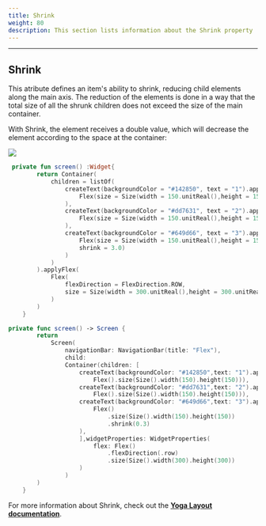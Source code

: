 ```yaml
---
title: Shrink
weight: 80
description: This section lists information about the Shrink property
---
```


---

## Shrink

This atribute defines an item's ability to shrink, reducing child elements along the main axis. The reduction of the elements is done in a way that the total size of all the shrunk children does not exceed the size of the main container. 

With Shrink, the element receives a double value, which will decrease the element according to the space at the container:

![](https://lh5.googleusercontent.com/30mBYNqNtZf0Lp1Zw4dr8dkZW5PsOtxqHtqkgbPLZNbU6g8xFs0QmGh5ip66WlU5cHSqtdBWduGuwrLGyGp2uYkkAw6GLXpaf-ZRNORNJywill9WCTZIlRAva9_s5G30MJCh-rOS)




```kotlin
 private fun screen() :Widget{
        return Container(
            children = listOf(
                createText(backgroundColor = "#142850", text = "1").applyFlex(
                    Flex(size = Size(width = 150.unitReal(),height = 150.unitReal()))
                ),
                createText(backgroundColor = "#dd7631", text = "2").applyFlex(
                    Flex(size = Size(width = 150.unitReal(),height = 150.unitReal()))
                ),
                createText(backgroundColor = "#649d66", text = "3").applyFlex(
                    Flex(size = Size(width = 150.unitReal(),height = 150.unitReal()),
                    shrink = 3.0)
                )
            )
        ).applyFlex(
            Flex(
                flexDirection = FlexDirection.ROW,
                size = Size(width = 300.unitReal(),height = 300.unitReal())
            )
        )
    }
```




```swift
private func screen() -> Screen {
        return
            Screen(
                navigationBar: NavigationBar(title: "Flex"),
                child:
                Container(children: [
                    createText(backgroundColor: "#142850",text: "1").applyFlex(
                        Flex().size(Size().width(150).height(150))),
                    createText(backgroundColor: "#dd7631",text: "2").applyFlex(
                        Flex().size(Size().width(150).height(150))),
                    createText(backgroundColor: "#649d66",text: "3").applyFlex(
                        Flex()
                            .size(Size().width(150).height(150))
                            .shrink(0.3)
                    ),
                    ],widgetProperties: WidgetProperties(
                        flex: Flex()
                            .flexDirection(.row)
                            .size(Size().width(300).height(300))
                    )
                )
        )
    }
```



For more information about Shrink, check out the [**Yoga Layout documentation**](https://yogalayout.com/docs/flex/).
